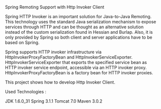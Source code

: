 Spring Remoting Support with Http Invoker Client

Spring HTTP Invoker is an important solution for Java-to-Java Remoting. This technology uses the standard Java serialization mechanism to expose services through HTTP and can be thought as an alternative solution instead of the custom serialization found in Hessian and Burlap. Also, it is only provided by Spring so both client and server applications have to be based on Spring.

Spring supports HTTP invoker infrastructure via HttpInvokerProxyFactoryBean and HttpInvokerServiceExporter. HttpInvokerServiceExporter that exports the specified service bean as HTTP invoker service endpoint, accessible via an HTTP invoker proxy. HttpInvokerProxyFactoryBean is a factory bean for HTTP invoker proxies.

This project shows how to develop Http Invoker Client.

Used Technologies :

JDK 1.6.0_31
Spring 3.1.1
Tomcat 7.0
Maven 3.0.2
